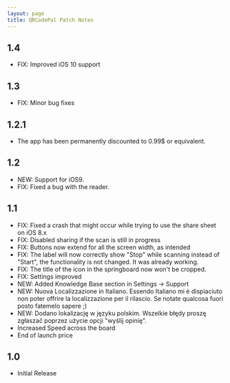 ```yaml
---
layout: page
title: QRCodePal Patch Notes
---
```


## 1.4

- FIX: Improved iOS 10 support

## 1.3

- FIX: Minor bug fixes

## 1.2.1

- The app has been permanently discounted to 0.99$ or equivalent.

## 1.2

* NEW: Support for iOS9.
* FIX: Fixed a bug with the reader.

## 1.1

* FIX: Fixed a crash that might occur while trying to use the share sheet on iOS 8.x
* FIX: Disabled sharing if the scan is still in progress
* FIX: Buttons now extend for all the screen width, as intended
* FIX: The label will now correctly show "Stop" while scanning instead of "Start", the functionality is not changed. It was already working.
* FIX: The title of the icon in the springboard now won't be cropped.
* FIX: Settings improved
* NEW: Added Knowledge Base section in Settings -\> Support
* NEW: Nuova Localizzazione in Italiano. Essendo Italiano mi è dispiaciuto non poter offrire la localizzazione per il rilascio. Se notate qualcosa fuori posto fatemelo sapere ;)
* NEW: Dodano lokalizację w języku polskim. Wszelkie błędy proszę zgłaszać poprzez użycie opcji "wyślij opinię".
* Increased Speed across the board
* End of launch price

## 1.0

- Initial Release